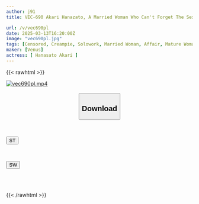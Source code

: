```yaml
---
author: j91
title: VEC-690 Akari Hanazato, A Married Woman Who Can't Forget The Sex She Was Forced To Have And Is Drawn Into The Swamp Of Infidelity

url: /v/vec690pl
date: 2025-03-13T16:20:00Z
image: "vec690pl.jpg"
tags: [Censored, Creampie, Solowork, Married Woman, Affair, Mature Woman, Cuckold	]
maker: [Venus]
actress: [ Hanasato Akari ]
---
```



{{< rawhtml >}}

<div class="video" data-videoid="gr0y80MPy1Uqlb9">
    <a href="javascript:;">
        <img src="/v/vec690pl/vec690pl.jpg" width="WIDTH" height="HEIGHT" alt="vec690pl.mp4" loading="lazy">
    </a>
</div>

<script type="text/javascript" src="https://j91.asia/asset/on-demand-st.js"></script>

<br>
  <link rel="stylesheet" href="https://j91.asia/asset/bs5.css">
  
  <center>
  <button class="btn btn-primary" type="button" data-bs-toggle="collapse" data-bs-target=".multi-collapse" aria-expanded="false" aria-controls="multiCollapseExample1 multiCollapseExample2"><h2>Download</h2></button></center>
</p>
<div class="row">
  <div class="col">
    <div class="collapse multi-collapse" id="multiCollapseExample1">
      <div class="card card-body">
	      	      <br>
<div class="buttons">  
<p><a href="/v/vec690pl/st.html" target="_blank"><button class="btn-hover color-3"><i class="fa fa-download"></i> ST</button></a></p></div>
    </div>
  </div>
</div>
  <div class="col">
    <div class="collapse multi-collapse" id="multiCollapseExample2">
      <div class="card card-body">
	      <br>
<div class="buttons">
<p><a href="/v/vec690pl/sw.html" target="_blank"><button class="btn-hover color-2"><i class="fa fa-download"></i> SW</button></a></p></div>
<br><br>
      </div>
    </div>
  </div>
</div>

{{< /rawhtml >}}